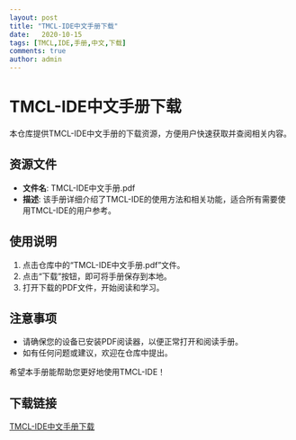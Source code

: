 ```yaml
---
layout: post
title: "TMCL-IDE中文手册下载"
date:   2020-10-15
tags: [TMCL,IDE,手册,中文,下载]
comments: true
author: admin
---
```

# TMCL-IDE中文手册下载

本仓库提供TMCL-IDE中文手册的下载资源，方便用户快速获取并查阅相关内容。

## 资源文件

- **文件名**: TMCL-IDE中文手册.pdf
- **描述**: 该手册详细介绍了TMCL-IDE的使用方法和相关功能，适合所有需要使用TMCL-IDE的用户参考。

## 使用说明

1. 点击仓库中的“TMCL-IDE中文手册.pdf”文件。
2. 点击“下载”按钮，即可将手册保存到本地。
3. 打开下载的PDF文件，开始阅读和学习。

## 注意事项

- 请确保您的设备已安装PDF阅读器，以便正常打开和阅读手册。
- 如有任何问题或建议，欢迎在仓库中提出。

希望本手册能帮助您更好地使用TMCL-IDE！

## 下载链接

[TMCL-IDE中文手册下载](https://pan.quark.cn/s/391446a46fde)